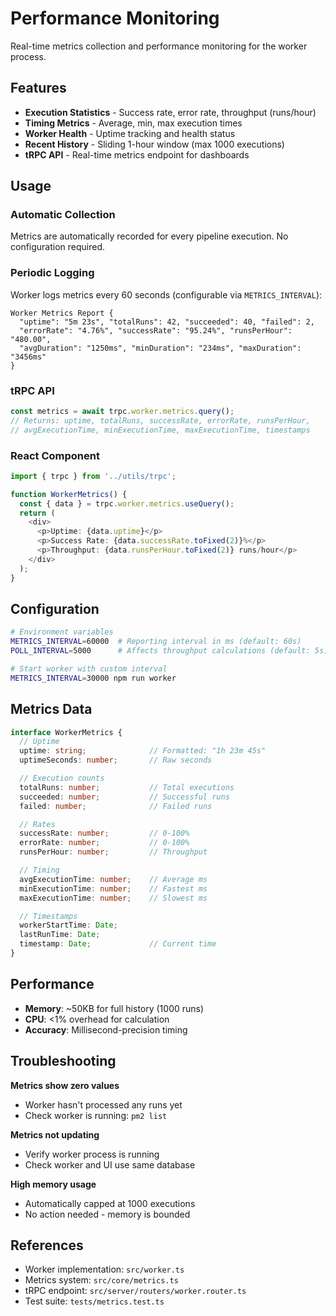 # Performance Monitoring

Real-time metrics collection and performance monitoring for the worker process.

## Features

- **Execution Statistics** - Success rate, error rate, throughput (runs/hour)
- **Timing Metrics** - Average, min, max execution times
- **Worker Health** - Uptime tracking and health status
- **Recent History** - Sliding 1-hour window (max 1000 executions)
- **tRPC API** - Real-time metrics endpoint for dashboards

## Usage

### Automatic Collection

Metrics are automatically recorded for every pipeline execution. No configuration required.

### Periodic Logging

Worker logs metrics every 60 seconds (configurable via `METRICS_INTERVAL`):
```
Worker Metrics Report {
  "uptime": "5m 23s", "totalRuns": 42, "succeeded": 40, "failed": 2,
  "errorRate": "4.76%", "successRate": "95.24%", "runsPerHour": "480.00",
  "avgDuration": "1250ms", "minDuration": "234ms", "maxDuration": "3456ms"
}
```

### tRPC API

```typescript
const metrics = await trpc.worker.metrics.query();
// Returns: uptime, totalRuns, successRate, errorRate, runsPerHour,
// avgExecutionTime, minExecutionTime, maxExecutionTime, timestamps
```

### React Component

```typescript
import { trpc } from '../utils/trpc';

function WorkerMetrics() {
  const { data } = trpc.worker.metrics.useQuery();
  return (
    <div>
      <p>Uptime: {data.uptime}</p>
      <p>Success Rate: {data.successRate.toFixed(2)}%</p>
      <p>Throughput: {data.runsPerHour.toFixed(2)} runs/hour</p>
    </div>
  );
}
```

## Configuration

```bash
# Environment variables
METRICS_INTERVAL=60000  # Reporting interval in ms (default: 60s)
POLL_INTERVAL=5000      # Affects throughput calculations (default: 5s)

# Start worker with custom interval
METRICS_INTERVAL=30000 npm run worker
```

## Metrics Data

```typescript
interface WorkerMetrics {
  // Uptime
  uptime: string;              // Formatted: "1h 23m 45s"
  uptimeSeconds: number;       // Raw seconds

  // Execution counts
  totalRuns: number;           // Total executions
  succeeded: number;           // Successful runs
  failed: number;              // Failed runs

  // Rates
  successRate: number;         // 0-100%
  errorRate: number;           // 0-100%
  runsPerHour: number;         // Throughput

  // Timing
  avgExecutionTime: number;    // Average ms
  minExecutionTime: number;    // Fastest ms
  maxExecutionTime: number;    // Slowest ms

  // Timestamps
  workerStartTime: Date;
  lastRunTime: Date;
  timestamp: Date;             // Current time
}
```

## Performance

- **Memory**: ~50KB for full history (1000 runs)
- **CPU**: <1% overhead for calculation
- **Accuracy**: Millisecond-precision timing

## Troubleshooting

**Metrics show zero values**
- Worker hasn't processed any runs yet
- Check worker is running: `pm2 list`

**Metrics not updating**
- Verify worker process is running
- Check worker and UI use same database

**High memory usage**
- Automatically capped at 1000 executions
- No action needed - memory is bounded

## References

- Worker implementation: `src/worker.ts`
- Metrics system: `src/core/metrics.ts`
- tRPC endpoint: `src/server/routers/worker.router.ts`
- Test suite: `tests/metrics.test.ts`
